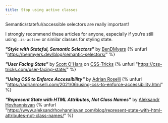 ```yaml
---
title: Stop using active classes
---
```


Semantic/stateful/accessible selectors are really important!

I strongly recommend these articles for anyone, especially if you’re still using `.is-active` or similar classes for styling state.

**_"Style with Stateful, Semantic Selectors"_** by [BenDMyers](https://twitter.com/BenDMyers)
{% unfurl "https://benmyers.dev/blog/semantic-selectors/" %}

**_"User Facing State"_** by [Scott O'Hara](https://twitter.com/scottohara) on [CSS-Tricks](https://twitter.com/css)
{% unfurl "https://css-tricks.com/user-facing-state/" %}

**_"Using CSS to Enforce Accessibility"_** by [Adrian Roselli](https://twitter.com/aardrian)
{% unfurl "https://adrianroselli.com/2021/06/using-css-to-enforce-accessibility.html" %}

**_"Represent State with HTML Attributes, Not Class Names"_** by [Aleksandr Hovhannisyan](https://twitter.com/hovhaDovah)
{% unfurl "https://www.aleksandrhovhannisyan.com/blog/represent-state-with-html-attributes-not-class-names/" %}
